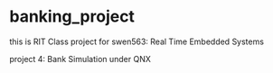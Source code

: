 # banking_project
this is RIT Class project for swen563: Real Time Embedded Systems

project 4: Bank Simulation under QNX
